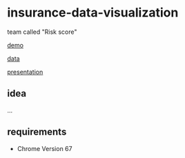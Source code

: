 # insurance-data-visualization

team called "Risk score"

[demo](https://julia-dizhak.github.io/insurance-data-visualization/index.html)

[data](https://julia-dizhak.github.io/insurance-data-visualization/docs/data.txt)

[presentation](https://julia-dizhak.github.io/insurance-data-visualization/docs/Risk-Score.ppt)

## idea
...

## requirements
* Chrome Version 67